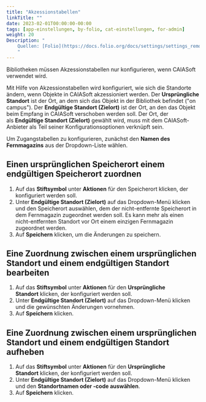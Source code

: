 ```yaml
---
title: "Akzessionstabellen"
linkTitle: ""
date: 2023-02-01T00:00:00-00:00
tags: [app-einstellungen, by-folio, cat-einstellungen, for-admin]
weight: 20
Description: "
    Quellen: [Folio](https://docs.folio.org/docs/settings/settings_remotestorage/remotestorage/#settings--accession-tables) <!-- & [GBV](https://info.gebev.de/display/FOLIOGBVEXTERN/Einstellungen+(Fernmagazin):+Akzessionstabellen) -->
    "
---
```


Bibliotheken müssen Akzessionstabellen nur konfigurieren, wenn CAIASoft verwendet wird.

Mit Hilfe von Akzessionstabellen wird konfiguriert, wie sich die Standorte ändern, wenn Objekte in CAIASoft akzessioniert werden. Der **Ursprüngliche Standort** ist der Ort, an dem sich das Objekt in der Bibliothek befindet ("on campus"). Der **Endgültige Standort (Zielort)** ist der Ort, an den das Objekt beim Empfang in CAIASoft verschoben werden soll. Der Ort, der als **Endgültige Standort (Zielort)** gewählt wird, muss mit dem CAIASoft-Anbieter als Teil seiner Konfigurationsoptionen verknüpft sein.

Um Zugangstabellen zu konfigurieren, zunächst den **Namen des Fernmagazins** aus der Dropdown-Liste wählen.

## Einen ursprünglichen Speicherort einem endgültigen Speicherort zuordnen

1.  Auf das **Stiftsymbol** unter **Aktionen** für den Speicherort klicken, der konfiguriert werden soll.
2.  Unter **Endgültige Standort (Zielort)** auf das Dropdown-Menü klicken und den Speicherort auswählen, dem der nicht-entfernte Speicherort in dem Fernmagazin zugeordnet werden soll. Es kann mehr als einen nicht-entfernten Standort vor Ort einem einzigen Fernmagazin zugeordnet werden.
3.  Auf **Speichern** klicken, um die Änderungen zu speichern.

## Eine Zuordnung zwischen einem ursprünglichen Standort und einem endgültigen Standort bearbeiten

1.  Auf das **Stiftsymbol** unter **Aktionen** für den **Ursprüngliche Standort** klicken, der konfiguriert werden soll.
2.  Unter **Endgültige Standort (Zielort)** auf das Dropdown-Menü klicken und die gewünschten Änderungen vornehmen.
3.  Auf **Speichern** klicken.

## Eine Zuordnung zwischen einem ursprünglichen Standort und einem endgültigen Standort aufheben

1.  Auf das **Stiftsymbol** unter **Aktionen** für den **Ursprüngliche Standort** klicken, der konfiguriert werden soll.
2.  Unter **Endgültige Standort (Zielort)** auf das Dropdown-Menü klicken und den **Standortnamen oder -code auswählen**.
3.  Auf **Speichern** klicken.
